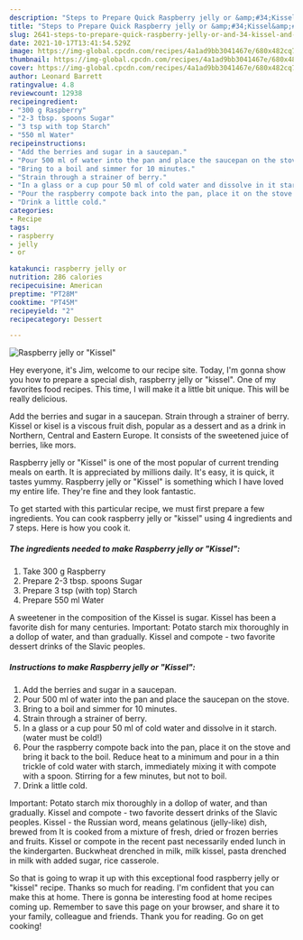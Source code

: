 ```yaml
---
description: "Steps to Prepare Quick Raspberry jelly or &amp;#34;Kissel&amp;#34;"
title: "Steps to Prepare Quick Raspberry jelly or &amp;#34;Kissel&amp;#34;"
slug: 2641-steps-to-prepare-quick-raspberry-jelly-or-and-34-kissel-and-34
date: 2021-10-17T13:41:54.529Z
image: https://img-global.cpcdn.com/recipes/4a1ad9bb3041467e/680x482cq70/raspberry-jelly-or-kissel-recipe-main-photo.jpg
thumbnail: https://img-global.cpcdn.com/recipes/4a1ad9bb3041467e/680x482cq70/raspberry-jelly-or-kissel-recipe-main-photo.jpg
cover: https://img-global.cpcdn.com/recipes/4a1ad9bb3041467e/680x482cq70/raspberry-jelly-or-kissel-recipe-main-photo.jpg
author: Leonard Barrett
ratingvalue: 4.8
reviewcount: 12938
recipeingredient:
- "300 g Raspberry"
- "2-3 tbsp. spoons Sugar"
- "3 tsp with top Starch"
- "550 ml Water"
recipeinstructions:
- "Add the berries and sugar in a saucepan."
- "Pour 500 ml of water into the pan and place the saucepan on the stove."
- "Bring to a boil and simmer for 10 minutes."
- "Strain through a strainer of berry."
- "In a glass or a cup pour 50 ml of cold water and dissolve in it starch. (water must be cold!)"
- "Pour the raspberry compote back into the pan, place it on the stove and bring it back to the boil. Reduce heat to a minimum and pour in a thin trickle of cold water with starch, immediately mixing it with compote with a spoon. Stirring for a few minutes, but not to boil."
- "Drink a little cold."
categories:
- Recipe
tags:
- raspberry
- jelly
- or

katakunci: raspberry jelly or 
nutrition: 286 calories
recipecuisine: American
preptime: "PT28M"
cooktime: "PT45M"
recipeyield: "2"
recipecategory: Dessert

---
```



![Raspberry jelly or &#34;Kissel&#34;](https://img-global.cpcdn.com/recipes/4a1ad9bb3041467e/680x482cq70/raspberry-jelly-or-kissel-recipe-main-photo.jpg)

Hey everyone, it's Jim, welcome to our recipe site. Today, I'm gonna show you how to prepare a special dish, raspberry jelly or &#34;kissel&#34;. One of my favorites food recipes. This time, I will make it a little bit unique. This will be really delicious.

Add the berries and sugar in a saucepan. Strain through a strainer of berry. Kissel or kisel is a viscous fruit dish, popular as a dessert and as a drink in Northern, Central and Eastern Europe. It consists of the sweetened juice of berries, like mors.

Raspberry jelly or &#34;Kissel&#34; is one of the most popular of current trending meals on earth. It is appreciated by millions daily. It's easy, it is quick, it tastes yummy. Raspberry jelly or &#34;Kissel&#34; is something which I have loved my entire life. They're fine and they look fantastic.


To get started with this particular recipe, we must first prepare a few ingredients. You can cook raspberry jelly or &#34;kissel&#34; using 4 ingredients and 7 steps. Here is how you cook it.

<!--inarticleads1-->

##### The ingredients needed to make Raspberry jelly or &#34;Kissel&#34;:

1. Take 300 g Raspberry
1. Prepare 2-3 tbsp. spoons Sugar
1. Prepare 3 tsp (with top) Starch
1. Prepare 550 ml Water


A sweetener in the composition of the Kissel is sugar. Kissel has been a favorite dish for many centuries. Important: Potato starch mix thoroughly in a dollop of water, and than gradually. Kissel and compote - two favorite dessert drinks of the Slavic peoples. 

<!--inarticleads2-->

##### Instructions to make Raspberry jelly or &#34;Kissel&#34;:

1. Add the berries and sugar in a saucepan.
1. Pour 500 ml of water into the pan and place the saucepan on the stove.
1. Bring to a boil and simmer for 10 minutes.
1. Strain through a strainer of berry.
1. In a glass or a cup pour 50 ml of cold water and dissolve in it starch. (water must be cold!)
1. Pour the raspberry compote back into the pan, place it on the stove and bring it back to the boil. Reduce heat to a minimum and pour in a thin trickle of cold water with starch, immediately mixing it with compote with a spoon. Stirring for a few minutes, but not to boil.
1. Drink a little cold.


Important: Potato starch mix thoroughly in a dollop of water, and than gradually. Kissel and compote - two favorite dessert drinks of the Slavic peoples. Kissel - the Russian word, means gelatinous (jelly-like) dish, brewed from It is cooked from a mixture of fresh, dried or frozen berries and fruits. Kissel or compote in the recent past necessarily ended lunch in the kindergarten. Buckwheat drenched in milk, milk kissel, pasta drenched in milk with added sugar, rice casserole. 

So that is going to wrap it up with this exceptional food raspberry jelly or &#34;kissel&#34; recipe. Thanks so much for reading. I'm confident that you can make this at home. There is gonna be interesting food at home recipes coming up. Remember to save this page on your browser, and share it to your family, colleague and friends. Thank you for reading. Go on get cooking!
